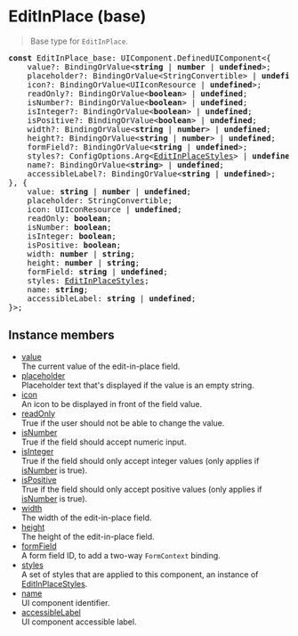 # EditInPlace (base)

> Base type for `EditInPlace`.

<pre class="docgen_signature"><b>const</b> EditInPlace_base: UIComponent.DefinedUIComponent&lt;{<br>    value?: BindingOrValue&lt;<b>string</b> | <b>number</b> | <b>undefined</b>&gt;;<br>    placeholder?: BindingOrValue&lt;StringConvertible&gt; | <b>undefined</b>;<br>    icon?: BindingOrValue&lt;UIIconResource | <b>undefined</b>&gt;;<br>    readOnly?: BindingOrValue&lt;<b>boolean</b>&gt; | <b>undefined</b>;<br>    isNumber?: BindingOrValue&lt;<b>boolean</b>&gt; | <b>undefined</b>;<br>    isInteger?: BindingOrValue&lt;<b>boolean</b>&gt; | <b>undefined</b>;<br>    isPositive?: BindingOrValue&lt;<b>boolean</b>&gt; | <b>undefined</b>;<br>    width?: BindingOrValue&lt;<b>string</b> | <b>number</b>&gt; | <b>undefined</b>;<br>    height?: BindingOrValue&lt;<b>string</b> | <b>number</b>&gt; | <b>undefined</b>;<br>    formField?: BindingOrValue&lt;<b>string</b> | <b>undefined</b>&gt;;<br>    styles?: ConfigOptions.Arg&lt;<a href="EditInPlaceStyles.md">EditInPlaceStyles</a>&gt; | <b>undefined</b>;<br>    name?: BindingOrValue&lt;<b>string</b>&gt; | <b>undefined</b>;<br>    accessibleLabel?: BindingOrValue&lt;<b>string</b> | <b>undefined</b>&gt;;<br>}, {<br>    value: <b>string</b> | <b>number</b> | <b>undefined</b>;<br>    placeholder: StringConvertible;<br>    icon: UIIconResource | <b>undefined</b>;<br>    readOnly: <b>boolean</b>;<br>    isNumber: <b>boolean</b>;<br>    isInteger: <b>boolean</b>;<br>    isPositive: <b>boolean</b>;<br>    width: <b>number</b> | <b>string</b>;<br>    height: <b>number</b> | <b>string</b>;<br>    formField: <b>string</b> | <b>undefined</b>;<br>    styles: <a href="EditInPlaceStyles.md">EditInPlaceStyles</a>;<br>    name: <b>string</b>;<br>    accessibleLabel: <b>string</b> | <b>undefined</b>;<br>}&gt;;</pre>

## Instance members

- [<!--{ref:property}-->value](EditInPlace_base_value.md) \
    The current value of the edit-in-place field.
- [<!--{ref:property}-->placeholder](EditInPlace_base_placeholder.md) \
    Placeholder text that's displayed if the value is an empty string.
- [<!--{ref:property}-->icon](EditInPlace_base_icon.md) \
    An icon to be displayed in front of the field value.
- [<!--{ref:property}-->readOnly](EditInPlace_base_readOnly.md) \
    True if the user should not be able to change the value.
- [<!--{ref:property}-->isNumber](EditInPlace_base_isNumber.md) \
    True if the field should accept numeric input.
- [<!--{ref:property}-->isInteger](EditInPlace_base_isInteger.md) \
    True if the field should only accept integer values (only applies if [isNumber](EditInPlace_base_isNumber.md) is true).
- [<!--{ref:property}-->isPositive](EditInPlace_base_isPositive.md) \
    True if the field should only accept positive values (only applies if [isNumber](EditInPlace_base_isNumber.md) is true).
- [<!--{ref:property}-->width](EditInPlace_base_width.md) \
    The width of the edit-in-place field.
- [<!--{ref:property}-->height](EditInPlace_base_height.md) \
    The height of the edit-in-place field.
- [<!--{ref:property}-->formField](EditInPlace_base_formField.md) \
    A form field ID, to add a two-way `FormContext` binding.
- [<!--{ref:property}-->styles](EditInPlace_base_styles.md) \
    A set of styles that are applied to this component, an instance of [EditInPlaceStyles](EditInPlaceStyles.md).
- [<!--{ref:property}-->name](EditInPlace_base_name.md) \
    UI component identifier.
- [<!--{ref:property}-->accessibleLabel](EditInPlace_base_accessibleLabel.md) \
    UI component accessible label.